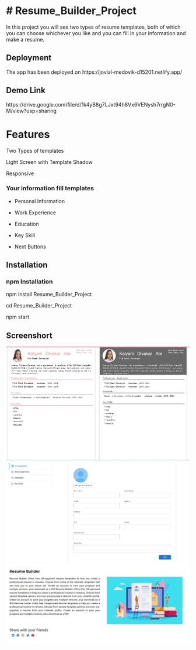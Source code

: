 <h1># Resume_Builder_Project</h1>
<p>In this project you will see two types of resume templates, both of which you can choose whichever you like and you can fill in your information and make a resume.<p/>
<h2>Deployment</h2>
<p>The app has been deployed on <link>https://jovial-medovik-d15201.netlify.app/</link></p>

<h2>Demo Link</h2>
<link>https://drive.google.com/file/d/1k4yB8g7LJxt94h8Vx6VENysh7rrgN0-M/view?usp=sharing<link/>

<h1>Features</h1>
<p>Two Types of templates</p>
<p>Light Screen with Template Shadow</p>
<p>Responsive</p>
<h3>Your information fill templates</h3>
<ul><li>Personal Information</li></ul>
<ul><li>Work Experience</li></ul>
<ul><li>Education</li></ul>
<ul><li>Key Skill</li></ul>
<ul><li>Next Buttons</li></ul>
<h2>Installation</h2>
<h3>npm Installation</h3>
<p>npm install Resume_Builder_Project</p>
<p>cd Resume_Builder_Project</p>
<p>npm start</p>
<h2>Screenshort</h2>
<img src="Screenshot_1.jpg" alt=""/>
<img src="Screenshot_2.jpg" alt=""/>
<img src="Screenshot_3.jpg" alt=""/>

